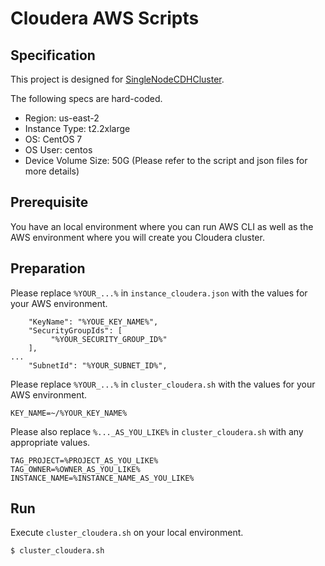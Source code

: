 # Cloudera AWS Scripts

## Specification

This project is designed for [SingleNodeCDHCluster](https://github.com/YoshiyukiKono/SingleNodeCDHCluster).

The following specs are hard-coded.
- Region: us-east-2
- Instance Type: t2.2xlarge
- OS: CentOS 7
- OS User: centos
- Device Volume Size: 50G
(Please refer to the script and json files for more details)

## Prerequisite
You have an local environment where you can run AWS CLI as well as the AWS environment where you will create you Cloudera cluster.

## Preparation

Please replace `%YOUR_...%` in `instance_cloudera.json` with the values for your AWS environment.

```
    "KeyName": "%YOUE_KEY_NAME%",
    "SecurityGroupIds": [
         "%YOUR_SECURITY_GROUP_ID%"
    ],
...
    "SubnetId": "%YOUR_SUBNET_ID%",
```

Please replace `%YOUR_...%` in `cluster_cloudera.sh` with the values for your AWS environment.

```
KEY_NAME=~/%YOUR_KEY_NAME%
```

Please also replace `%..._AS_YOU_LIKE%` in `cluster_cloudera.sh` with any appropriate values.

```
TAG_PROJECT=%PROJECT_AS_YOU_LIKE%
TAG_OWNER=%OWNER_AS_YOU_LIKE%
INSTANCE_NAME=%INSTANCE_NAME_AS_YOU_LIKE%
```

## Run

Execute `cluster_cloudera.sh` on your local environment.
```
$ cluster_cloudera.sh 
```
